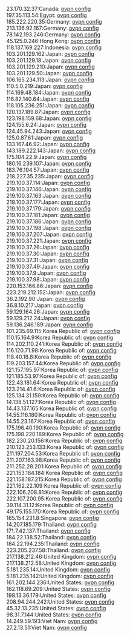 23.170.32.37:Canada: [ovpn config](vpn/23_170_32_37.ovpn)  
197.35.113.54:Egypt: [ovpn config](vpn/197_35_113_54.ovpn)  
185.222.220.35:Germany: [ovpn config](vpn/185_222_220_35.ovpn)  
213.136.92.167:Germany: [ovpn config](vpn/213_136_92_167.ovpn)  
78.142.193.246:Germany: [ovpn config](vpn/78_142_193_246.ovpn)  
45.125.0.246:Hong Kong: [ovpn config](vpn/45_125_0_246.ovpn)  
118.137.169.227:Indonesia: [ovpn config](vpn/118_137_169_227.ovpn)  
103.201.129.162:Japan: [ovpn config](vpn/103_201_129_162.ovpn)  
103.201.129.18:Japan: [ovpn config](vpn/103_201_129_18.ovpn)  
103.201.129.210:Japan: [ovpn config](vpn/103_201_129_210.ovpn)  
103.201.129.50:Japan: [ovpn config](vpn/103_201_129_50.ovpn)  
106.165.234.113:Japan: [ovpn config](vpn/106_165_234_113.ovpn)  
110.5.0.219:Japan: [ovpn config](vpn/110_5_0_219.ovpn)  
114.169.48.184:Japan: [ovpn config](vpn/114_169_48_184.ovpn)  
116.82.140.64:Japan: [ovpn config](vpn/116_82_140_64.ovpn)  
118.105.236.251:Japan: [ovpn config](vpn/118_105_236_251.ovpn)  
120.137.189.87:Japan: [ovpn config](vpn/120_137_189_87.ovpn)  
123.198.159.68:Japan: [ovpn config](vpn/123_198_159_68.ovpn)  
124.155.6.24:Japan: [ovpn config](vpn/124_155_6_24.ovpn)  
124.45.94.243:Japan: [ovpn config](vpn/124_45_94_243.ovpn)  
125.0.87.61:Japan: [ovpn config](vpn/125_0_87_61.ovpn)  
133.167.46.92:Japan: [ovpn config](vpn/133_167_46_92.ovpn)  
143.189.222.143:Japan: [ovpn config](vpn/143_189_222_143.ovpn)  
175.104.22.9:Japan: [ovpn config](vpn/175_104_22_9.ovpn)  
180.16.239.107:Japan: [ovpn config](vpn/180_16_239_107.ovpn)  
183.76.194.57:Japan: [ovpn config](vpn/183_76_194_57.ovpn)  
218.227.35.235:Japan: [ovpn config](vpn/218_227_35_235.ovpn)  
219.100.37.114:Japan: [ovpn config](vpn/219_100_37_114.ovpn)  
219.100.37.146:Japan: [ovpn config](vpn/219_100_37_146.ovpn)  
219.100.37.163:Japan: [ovpn config](vpn/219_100_37_163.ovpn)  
219.100.37.177:Japan: [ovpn config](vpn/219_100_37_177.ovpn)  
219.100.37.179:Japan: [ovpn config](vpn/219_100_37_179.ovpn)  
219.100.37.181:Japan: [ovpn config](vpn/219_100_37_181.ovpn)  
219.100.37.186:Japan: [ovpn config](vpn/219_100_37_186.ovpn)  
219.100.37.198:Japan: [ovpn config](vpn/219_100_37_198.ovpn)  
219.100.37.207:Japan: [ovpn config](vpn/219_100_37_207.ovpn)  
219.100.37.221:Japan: [ovpn config](vpn/219_100_37_221.ovpn)  
219.100.37.26:Japan: [ovpn config](vpn/219_100_37_26.ovpn)  
219.100.37.30:Japan: [ovpn config](vpn/219_100_37_30.ovpn)  
219.100.37.31:Japan: [ovpn config](vpn/219_100_37_31.ovpn)  
219.100.37.49:Japan: [ovpn config](vpn/219_100_37_49.ovpn)  
219.100.37.9:Japan: [ovpn config](vpn/219_100_37_9.ovpn)  
219.100.37.98:Japan: [ovpn config](vpn/219_100_37_98.ovpn)  
220.153.166.86:Japan: [ovpn config](vpn/220_153_166_86.ovpn)  
223.219.212.152:Japan: [ovpn config](vpn/223_219_212_152.ovpn)  
36.2.192.90:Japan: [ovpn config](vpn/36_2_192_90.ovpn)  
36.8.10.217:Japan: [ovpn config](vpn/36_8_10_217.ovpn)  
59.129.164.26:Japan: [ovpn config](vpn/59_129_164_26.ovpn)  
59.129.212.24:Japan: [ovpn config](vpn/59_129_212_24.ovpn)  
59.136.246.189:Japan: [ovpn config](vpn/59_136_246_189.ovpn)  
101.235.69.115:Korea Republic of: [ovpn config](vpn/101_235_69_115.ovpn)  
110.15.164.9:Korea Republic of: [ovpn config](vpn/110_15_164_9.ovpn)  
114.202.110.241:Korea Republic of: [ovpn config](vpn/114_202_110_241.ovpn)  
116.120.71.98:Korea Republic of: [ovpn config](vpn/116_120_71_98.ovpn)  
118.40.18.8:Korea Republic of: [ovpn config](vpn/118_40_18_8.ovpn)  
119.203.157.44:Korea Republic of: [ovpn config](vpn/119_203_157_44.ovpn)  
121.157.195.97:Korea Republic of: [ovpn config](vpn/121_157_195_97.ovpn)  
121.185.53.97:Korea Republic of: [ovpn config](vpn/121_185_53_97.ovpn)  
122.43.181.64:Korea Republic of: [ovpn config](vpn/122_43_181_64.ovpn)  
123.214.41.6:Korea Republic of: [ovpn config](vpn/123_214_41_6.ovpn)  
125.134.31.159:Korea Republic of: [ovpn config](vpn/125_134_31_159.ovpn)  
14.138.51.127:Korea Republic of: [ovpn config](vpn/14_138_51_127.ovpn)  
14.43.137.165:Korea Republic of: [ovpn config](vpn/14_43_137_165.ovpn)  
14.55.116.180:Korea Republic of: [ovpn config](vpn/14_55_116_180.ovpn)  
14.55.23.167:Korea Republic of: [ovpn config](vpn/14_55_23_167.ovpn)  
175.196.40.190:Korea Republic of: [ovpn config](vpn/175_196_40_190.ovpn)  
175.198.220.189:Korea Republic of: [ovpn config](vpn/175_198_220_189.ovpn)  
182.230.20.156:Korea Republic of: [ovpn config](vpn/182_230_20_156.ovpn)  
210.123.253.133:Korea Republic of: [ovpn config](vpn/210_123_253_133.ovpn)  
211.197.204.53:Korea Republic of: [ovpn config](vpn/211_197_204_53.ovpn)  
211.207.163.98:Korea Republic of: [ovpn config](vpn/211_207_163_98.ovpn)  
211.252.28.201:Korea Republic of: [ovpn config](vpn/211_252_28_201.ovpn)  
221.153.184.184:Korea Republic of: [ovpn config](vpn/221_153_184_184.ovpn)  
221.158.187.215:Korea Republic of: [ovpn config](vpn/221_158_187_215.ovpn)  
221.162.22.109:Korea Republic of: [ovpn config](vpn/221_162_22_109.ovpn)  
222.106.208.81:Korea Republic of: [ovpn config](vpn/222_106_208_81.ovpn)  
222.107.200.95:Korea Republic of: [ovpn config](vpn/222_107_200_95.ovpn)  
39.114.31.12:Korea Republic of: [ovpn config](vpn/39_114_31_12.ovpn)  
49.175.155.170:Korea Republic of: [ovpn config](vpn/49_175_155_170.ovpn)  
165.154.231.8:Singapore: [ovpn config](vpn/165_154_231_8.ovpn)  
14.207.185.179:Thailand: [ovpn config](vpn/14_207_185_179.ovpn)  
171.7.42.137:Thailand: [ovpn config](vpn/171_7_42_137.ovpn)  
184.22.138.52:Thailand: [ovpn config](vpn/184_22_138_52.ovpn)  
184.22.194.235:Thailand: [ovpn config](vpn/184_22_194_235.ovpn)  
223.205.237.58:Thailand: [ovpn config](vpn/223_205_237_58.ovpn)  
217.138.212.46:United Kingdom: [ovpn config](vpn/217_138_212_46.ovpn)  
217.138.212.58:United Kingdom: [ovpn config](vpn/217_138_212_58.ovpn)  
5.181.235.14:United Kingdom: [ovpn config](vpn/5_181_235_14.ovpn)  
5.181.235.142:United Kingdom: [ovpn config](vpn/5_181_235_142.ovpn)  
161.202.144.236:United States: [ovpn config](vpn/161_202_144_236.ovpn)  
162.118.69.209:United States: [ovpn config](vpn/162_118_69_209.ovpn)  
198.13.36.179:United States: [ovpn config](vpn/198_13_36_179.ovpn)  
208.94.244.242:United States: [ovpn config](vpn/208_94_244_242.ovpn)  
45.32.13.235:United States: [ovpn config](vpn/45_32_13_235.ovpn)  
98.31.7.144:United States: [ovpn config](vpn/98_31_7_144.ovpn)  
14.249.59.193:Viet Nam: [ovpn config](vpn/14_249_59_193.ovpn)  
27.2.13.51:Viet Nam: [ovpn config](vpn/27_2_13_51.ovpn)  
